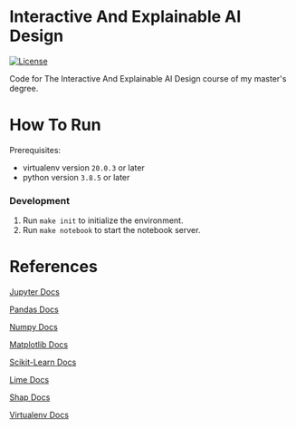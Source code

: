 # Interactive And Explainable AI Design
[![License](https://img.shields.io/github/license/tomdewildt/interactive-and-explainable-ai-design)](https://github.com/tomdewildt/interactive-and-explainable-ai-design/blob/master/LICENSE)

Code for The Interactive And Explainable AI Design course of my master's degree.

# How To Run

Prerequisites:
* virtualenv version ```20.0.3``` or later
* python version ```3.8.5``` or later

### Development

1. Run ```make init``` to initialize the environment.
2. Run ```make notebook``` to start the notebook server.

# References

[Jupyter Docs](https://jupyter.org/documentation)

[Pandas Docs](https://pandas.pydata.org/docs/)

[Numpy Docs](https://numpy.org/doc/)

[Matplotlib Docs](https://matplotlib.org/stable/contents.html)

[Scikit-Learn Docs](https://scikit-learn.org/stable/user_guide.html)

[Lime Docs](https://lime-ml.readthedocs.io/en/latest/)

[Shap Docs](https://shap.readthedocs.io/en/latest/index.html)

[Virtualenv Docs](https://virtualenv.pypa.io/en/latest/)
